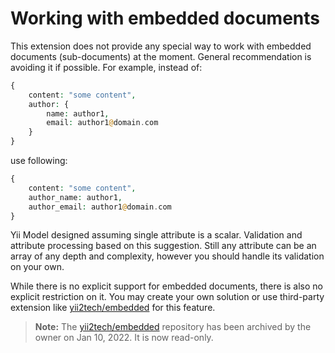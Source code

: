 # Working with embedded documents

This extension does not provide any special way to work with embedded documents (sub-documents) at the moment.
General recommendation is avoiding it if possible.
For example, instead of:

```php
{
    content: "some content",
    author: {
        name: author1,
        email: author1@domain.com
    }
}
```

use following:

```php
{
    content: "some content",
    author_name: author1,
    author_email: author1@domain.com
}
```

Yii Model designed assuming single attribute is a scalar. Validation and attribute processing based on this suggestion.
Still any attribute can be an array of any depth and complexity, however you should handle its validation on your own.

While there is no explicit support for embedded documents, there is also no explicit restriction on it.
You may create your own solution or use third-party extension like [yii2tech/embedded](https://github.com/yii2tech/embedded)
for this feature.

> **Note:** The [yii2tech/embedded](https://github.com/yii2tech/embedded) repository has been archived by the owner on Jan 10, 2022. It is now read-only.
